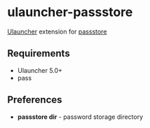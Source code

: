 # ulauncher-passstore
[Ulauncher](https://ulauncher.io/) extension for [passstore](https://www.passwordstore.org/)

## Requirements
- Ulauncher 5.0+
- pass

## Preferences
- **passstore dir** - password storage directory
